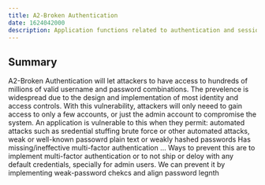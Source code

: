 ```yaml
---
title: A2-Broken Authentication
date: 1624042000
description: Application functions related to authentication and session management are often implemented incorrectly, allowing attackers to compromise passwords, keys, or session tokens, or to exploit other implementation flaws to assume other users’ identities temporarily or permanently.
---
```


## Summary
A2-Broken Authentication will let attackers to have access to hundreds of millions of valid username and password combinations. The prevelence is widespread due to the design and implementation of most identity and access controls. With this vulnerability, attackers will only neeed to gain access to only a few accounts, or just the admin account to compromise the system. An application is vulnerable to this when they permit:
    automated attacks such as sredential stuffing
    brute force or other automated attacks,
    weak or well-known passowrd
    plain text or weakly hashed passwords
    Has missing/ineffective multi-factor authentication
    ...
Ways to prevent this are to implement multi-factor authentication or to not ship or deloy with any default credentials, specially for admin users. We can prevent it by implementing weak-password chekcs and align password legnth
